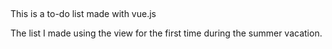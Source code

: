 ##
This is a to-do list made with vue.js

The list I made using the view for the first time during the summer vacation.
